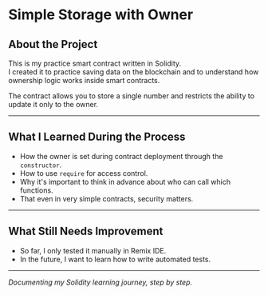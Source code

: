# Simple Storage with Owner

## About the Project

This is my practice smart contract written in Solidity.  
I created it to practice saving data on the blockchain and to understand how ownership logic works inside smart contracts.

The contract allows you to store a single number and restricts the ability to update it only to the owner.

---

## What I Learned During the Process

- How the owner is set during contract deployment through the `constructor`.
- How to use `require` for access control.
- Why it's important to think in advance about who can call which functions.
- That even in very simple contracts, security matters.

---

## What Still Needs Improvement

- So far, I only tested it manually in Remix IDE.
- In the future, I want to learn how to write automated tests.

---

*Documenting my Solidity learning journey, step by step.*
